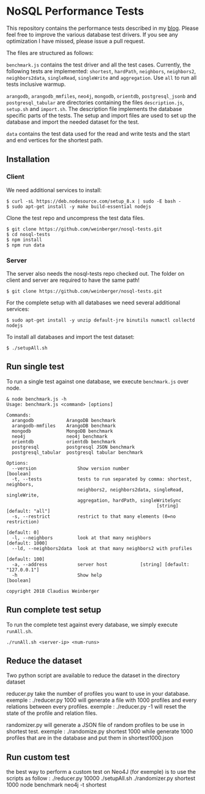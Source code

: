 # NoSQL Performance Tests

This repository contains the performance tests described in my [blog](https://www.arangodb.com/2018/02/nosql-performance-benchmark-2018-mongodb-postgresql-orientdb-neo4j-arangodb/). Please feel free to improve the various database test drivers. If you see any optimization I have missed, please issue a pull request.

The files are structured as follows:

`benchmark.js` contains the test driver and all the test cases. Currently, the following tests are implemented: `shortest`, `hardPath`, `neighbors`, `neighbors2`, `neighbors2data`, `singleRead`, `singleWrite` and `aggregation`. Use `all` to run all tests inclusive warmup.

`arangodb`, `arangodb_mmfiles`, `neo4j`, `mongodb`, `orientdb`, `postgresql_jsonb` and `postgresql_tabular` are directories containing the files `description.js`, `setup.sh` and `import.sh`. The description file implements the database specific parts of the tests. The setup and import files are used to set up the database and import the needed dataset for the test.

`data` contains the test data used for the read and write tests and the start and end vertices for the shortest path.

## Installation

### Client

We need additional services to install:

    $ curl -sL https://deb.nodesource.com/setup_8.x | sudo -E bash -
    $ sudo apt-get install -y make build-essential nodejs

Clone the test repo and uncompress the test data files.

    $ git clone https://github.com/weinberger/nosql-tests.git
    $ cd nosql-tests
    $ npm install
    $ npm run data

### Server

The server also needs the nosql-tests repo checked out. The folder on client and server are required to have the same path!

    $ git clone https://github.com/weinberger/nosql-tests.git

For the complete setup with all databases we need several additional services:

    $ sudo apt-get install -y unzip default-jre binutils numactl collectd nodejs
    
To install all databases and import the test dataset:

    $ ./setupAll.sh

## Run single test

To run a single test against one database, we execute `benchmark.js` over node.

    & node benchmark.js -h
    Usage: benchmark.js <command> [options]

    Commands:
      arangodb            ArangoDB benchmark
      arangodb-mmfiles    ArangoDB benchmark
      mongodb             MongoDB benchmark
      neo4j               neo4j benchmark
      orientdb            orientdb benchmark
      postgresql          postgresql JSON benchmark
      postgresql_tabular  postgresql tabular benchmark

    Options:
      --version               Show version number                          [boolean]
      -t, --tests             tests to run separated by comma: shortest, neighbors,
                              neighbors2, neighbors2data, singleRead, singleWrite,
                              aggregation, hardPath, singleWriteSync
                                                           [string] [default: "all"]
      -s, --restrict          restrict to that many elements (0=no restriction)
                                                                        [default: 0]
      -l, --neighbors         look at that many neighbors            [default: 1000]
      --ld, --neighbors2data  look at that many neighbors2 with profiles
                                                                      [default: 100]
      -a, --address           server host            [string] [default: "127.0.0.1"]
      -h                      Show help                                    [boolean]

    copyright 2018 Claudius Weinberger

## Run complete test setup

To run the complete test against every database, we simply execute `runAll.sh`.

    ./runAll.sh <server-ip> <num-runs>    
## Reduce the dataset
Two python script are available to reduce the dataset in the directory dataset

reducer.py take the number of profiles you want to use in your database.
exemple : ./reducer.py 1000
will generate a file with 1000 profiles and every relations between every profiles.
exemple : ./reducer.py -1
will reset the state of the profile and relation files.

randomizer.py will generate a JSON file of random profiles to be use in shortest test.
exemple : ./randomize.py shortest 1000
while generate 1000 profiles that are in the database and put them in shortest1000.json

## Run custom test
the best way to perform a custom test on Neo4J (for exemple)  is to use the scripts as follow :
./reducer.py 10000
./setupAll.sh
./randomizer.py shortest 1000
node benchmark neo4j -t shortest

